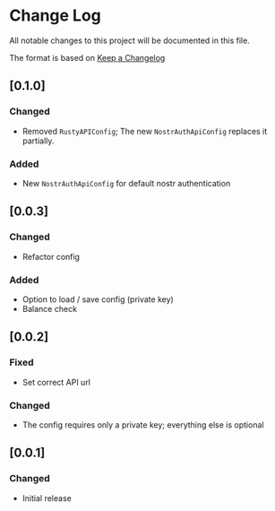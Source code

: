 # Change Log

All notable changes to this project will be documented in this file.

The format is based on [Keep a Changelog](http://keepachangelog.com/)

## [0.1.0]

### Changed

- Removed `RustyAPIConfig`; The new `NostrAuthApiConfig` replaces it partially.

### Added

- New `NostrAuthApiConfig` for default nostr authentication

## [0.0.3]

### Changed

- Refactor config

### Added

- Option to load / save config (private key)
- Balance check

## [0.0.2]

### Fixed

- Set correct API url

### Changed

- The config requires only a private key; everything else is optional

## [0.0.1]

### Changed

- Initial release
